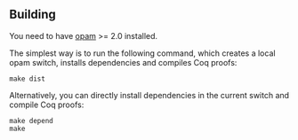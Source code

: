 ## Building

You need to have [opam](https://opam.ocaml.org/) >= 2.0 installed.

The simplest way is to run the following command, which creates a local opam switch, installs dependencies and compiles Coq proofs:

```
make dist
```

Alternatively, you can directly install dependencies in the current switch and compile Coq proofs:

```
make depend
make
```
